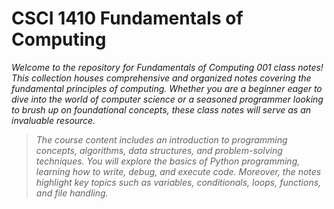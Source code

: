 # CSCI 1410 Fundamentals of Computing

_Welcome to the repository for Fundamentals of Computing 001 class notes! This collection houses comprehensive and organized notes covering the fundamental principles of computing. Whether you are a beginner eager to dive into the world of computer science or a seasoned programmer looking to brush up on foundational concepts, these class notes will serve as an invaluable resource._

>_The course content includes an introduction to programming concepts, algorithms, data structures, and problem-solving techniques. You will explore the basics of Python programming, learning how to write, debug, and execute code. Moreover, the notes highlight key topics such as variables, conditionals, loops, functions, and file handling._